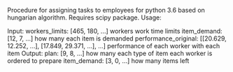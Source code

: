 Procedure for assigning tasks to employees for python 3.6 based on hungarian algorithm.
Requires scipy package.
Usage:

Input:
    workers_limits:       [465, 180, ...]  workers work time limits
    item_demand:          [12, 7, ...]     how many each item is demanded
    performance_original: [[20.629, 12.252, ...], [17.849, 29.371, ...], ...] performance of each worker with each item
Output:
    plan:                 [9, 8, ...]      how many each type of item each worker is ordered to prepare
    item_demand:          [3, 0, ...]      how many items left
